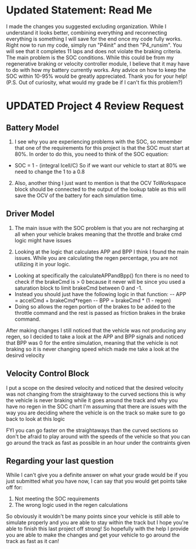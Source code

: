 # Updated Statement: Read Me
I made the changes you suggested excluding organization. While I understand it looks better, combining everything and reconnecting everything is something I will save for the end once my code fully works. Right now to run my code, simply run "P4init" and then "P4_runsim". You will see that it completes 11 laps and does not violate the braking criteria. The main problem is the SOC conditions. While this could be from my regenerative braking or velocity controller module, I believe that it may have to do with how my battery currently works. Any advice on how to keep the SOC within 10-95% would be greatly appreciated. Thank you for your help! (P.S. Out of curiosity, what would my grade be if I can't fix this problem?)

# **UPDATED** Project 4 Review Request

## Battery Model
1) I see why you are experiencing problems with the SOC, so remember that one of the requirements for this project is that the SOC
must start at 80%. In order to do this, you need to think of the SOC equation:
- SOC = 1 - (integral Icell/C)
So if we want our vehicle to start at 80% we need to change the 1 to a 0.8

2) Also, another thing I just want to mention is that the OCV ToWorkspace block should be connected to the output of the lookup table
as this will save the OCV of the battery for each simulation time.

## Driver Model
1) The main issue with the SOC problem is that you are not recharging at all when your vehicle brakes meaning that the throttle and brake cmd logic might have issues

2) Looking at the logic that calculates APP and BPP I think I found the main issues. While you are calculating the regen percentage, you are not utilizing it in your logic. 
- Looking at specifically the calculateAPPandBpp() fcn there is no need to check if the brakeCmd is > 0 because it never will be since you used a saturation block to limit
brakeCmd between 0 and -1. 
- Instead you should just have the following logic in that function: 
-- APP = accelCmd + brakeCmd*regen
-- BPP = brakeCmd * (1 - regen)
- Doing so allows the regen portion of the brakes to be added to the throttle command and the rest is passed as friction brakes in the brake command.

After making changes I still noticed that the vehicle was not producing any regen, so I decided to take a look at the APP and BPP signals and noticed that BPP was 0 for the entire simulation, meaning that the vehicle is not braking so it is never changing speed which made me take a look at the desirvd velocity

## Velocity Control Block
I put a scope on the desired velocity and noticed that the desired velocity was not changing from the straightaway to the curved sections this is why the vehicle is never braking while it goes around the track and why you have no regen in the SOC chart
I'm assuming that there are issues with the way you are deciding where the vehicle is on the track so make sure to go back to look at this logic


FYI you can go faster on the straightaways than the curved sections so don't be afraid to play around with the speeds of the vehicle so that you can go around the track as fast as possible in an hour under the contraints given

## Regarding your last question
While I can't give you a definite answer on what your grade would be if you just submitted what you have now, I can say that you would get points take off for:
1) Not meeting the SOC requirements
2) The wrong logic used in the regen calculations

So obviously it wouldn't be many points since your vehicle is still able to simulate properly and you are able to stay within the track but I hope you're able to finish this last project off strong!
So hopefully with the help I provide you are able to make the changes and get your vehicle to go around the track as fast as it can!

